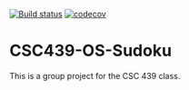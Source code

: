 [![Build status](https://ci.appveyor.com/api/projects/status/gifq0kacb8pcsvti/branch/master?svg=true)](https://ci.appveyor.com/project/tiemonl/csc439-os-sudoku/branch/master)
[![codecov](https://codecov.io/gh/tiemonl/CSC439-OS-Sudoku/branch/master/graph/badge.svg)](https://codecov.io/gh/tiemonl/CSC439-OS-Sudoku)
# CSC439-OS-Sudoku

This is a group project for the CSC 439 class.